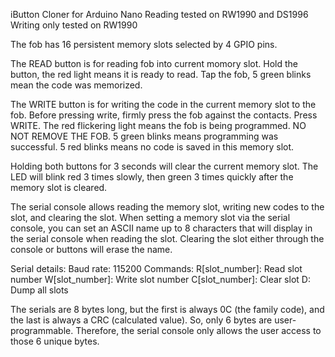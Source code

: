 iButton Cloner for Arduino Nano
Reading tested on RW1990 and DS1996
Writing only tested on RW1990

The fob has 16 persistent memory slots selected by 4 GPIO pins.

The READ button is for reading fob into current momory slot.
Hold the button, the red light means it is ready to read.
Tap the fob, 5 green blinks mean the code was memorized.

The WRITE button is for writing the code in the current memory
slot to the fob. Before pressing write, firmly press the fob
against the contacts. Press WRITE. The red flickering light
means the fob is being programmed. NO NOT REMOVE THE FOB.
5 green blinks means programming was successful.
5 red blinks means no code is saved in this memory slot.

Holding both buttons for 3 seconds will clear the current
memory slot. The LED will blink red 3 times slowly, then
green 3 times quickly after the memory slot is cleared.

The serial console allows reading the memory slot, writing
new codes to the slot, and clearing the slot. When setting
a memory slot via the serial console, you can set an ASCII
name up to 8 characters that will display in the serial
console when reading the slot. Clearing the slot either
through the console or buttons will erase the name.

Serial details:
Baud rate: 115200
Commands:
R[slot_number]: Read slot number
W[slot_number]: Write slot number
C[slot_number]: Clear slot
D: Dump all slots
 
The serials are 8 bytes long, but the first is always 0C (the family code),
and the last is always a CRC (calculated value). So, only 6 bytes are user-programmable.
Therefore, the serial console only allows the user access to those 6 unique bytes.
